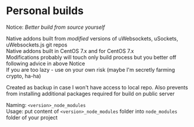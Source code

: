 # Personal builds
Notice: *Better build from source yourself*  

Native addons built from *modified* versions of uWebsockets, uSockets, uWebsockets.js git repos  
Native addons built in CentOS 7.x and for CentOS 7.x  
Modifications probably will touch only build process but you better off following advice in above Notice  
If you are too lazy - use on your own risk (maybe I'm secretly farming crypto, ha-ha)  

Created as backup in case I won't have access to local repo. Also prevents from installing additional packages required for build on public server  

Naming: `<version>_node_modules`  
Usage: put content of `<version>_node_modules` folder into `node_modules` folder of your project  
